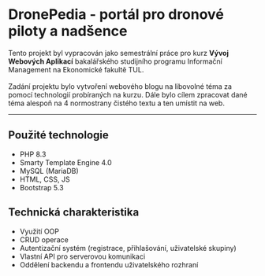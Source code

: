 # DronePedia - portál pro dronové piloty a nadšence

Tento projekt byl vypracován jako semestrální práce pro kurz **Vývoj Webových Aplikací** bakalářského studijního programu Informační Management na Ekonomické fakultě TUL.
<br><br>
Zadání projektu bylo vytvoření webového blogu na libovolné téma za pomocí technologií probíraných na kurzu. Dále bylo cílem zpracovat dané téma alespoň na 4 normostrany čistého textu a ten umístit na web. 
<hr>

## Použité technologie
- PHP 8.3
- Smarty Template Engine 4.0
- MySQL (MariaDB) 
- HTML, CSS, JS
- Bootstrap 5.3


## Technická charakteristika
- Využití OOP
- CRUD operace
- Autentizační systém (registrace, přihlašování, uživatelské skupiny)
- Vlastní API pro serverovou komunikaci
- Oddělení backendu a frontendu uživatelského rozhraní
